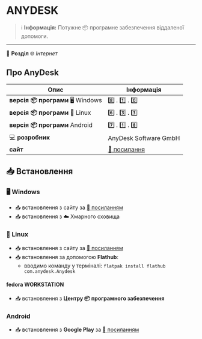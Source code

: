 # ANYDESK


> :information_source: **Інформація:** Потужне :package: програмне забезпечення віддаленої допомоги.

---

:open_file_folder: **Розділ** :globe_with_meridians: *Інтернет*

## Про AnyDesk

| Опис | Інформація |
| ---- | ---------- |
| **версія :package: програми** :desktop_computer: Windows | :eight: . :one: . :zero: |
| **версія :package: програми** :penguin: Linux | :six: . :three: . :three: |
| **версія :package: програми** Android | :seven: . :one: . :eight: |
| :computer: **розробник** | AnyDesk Software GmbH |
| **сайт** | [:link: посилання](https://anydesk.com/en) |

## :inbox_tray: Встановлення

### :desktop_computer: Windows

- :inbox_tray: встановлення з сайту за [:link: посиланням](https://anydesk.com/en/downloads/windows)
- :inbox_tray: встановлення з :cloud: Хмарного сховища

### :penguin: Linux

- :inbox_tray: встановлення з сайту за [:link: посиланням](https://anydesk.com/en/downloads/)
- :inbox_tray: встановлення за допомогою **Flathub**:
  - вводимо команду у терміналі: `flatpak install flathub com.anydesk.Anydesk`

#### fedora WORKSTATION

- :inbox_tray: встановлення з **Центру :package: програмного забезпечення**

### Android

- :inbox_tray: встановлення з **Google Play** за [:link: посиланням](https://play.google.com/store/apps/details?id=com.anydesk.anydeskandroid&hl=en_US)
